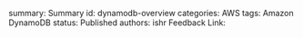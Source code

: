 summary: Summary
id: dynamodb-overview
categories: AWS
tags: Amazon DynamoDB
status: Published
authors: ishr
Feedback Link: 

